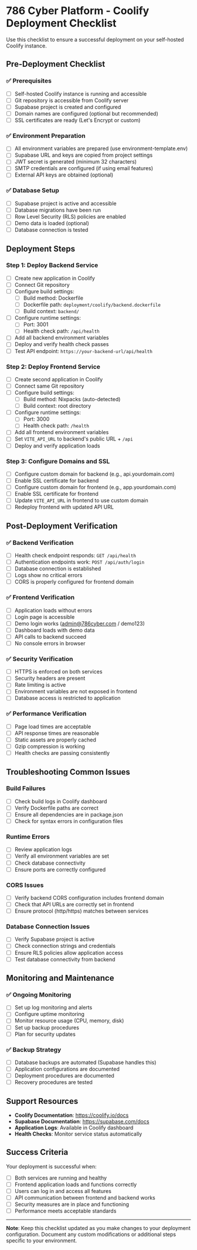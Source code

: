 # 786 Cyber Platform - Coolify Deployment Checklist

Use this checklist to ensure a successful deployment on your self-hosted Coolify instance.

## Pre-Deployment Checklist

### ✅ Prerequisites
- [ ] Self-hosted Coolify instance is running and accessible
- [ ] Git repository is accessible from Coolify server
- [ ] Supabase project is created and configured
- [ ] Domain names are configured (optional but recommended)
- [ ] SSL certificates are ready (Let's Encrypt or custom)

### ✅ Environment Preparation
- [ ] All environment variables are prepared (use environment-template.env)
- [ ] Supabase URL and keys are copied from project settings
- [ ] JWT secret is generated (minimum 32 characters)
- [ ] SMTP credentials are configured (if using email features)
- [ ] External API keys are obtained (optional)

### ✅ Database Setup
- [ ] Supabase project is active and accessible
- [ ] Database migrations have been run
- [ ] Row Level Security (RLS) policies are enabled
- [ ] Demo data is loaded (optional)
- [ ] Database connection is tested

## Deployment Steps

### Step 1: Deploy Backend Service
- [ ] Create new application in Coolify
- [ ] Connect Git repository
- [ ] Configure build settings:
  - [ ] Build method: Dockerfile
  - [ ] Dockerfile path: `deployment/coolify/backend.dockerfile`
  - [ ] Build context: `backend/`
- [ ] Configure runtime settings:
  - [ ] Port: 3001
  - [ ] Health check path: `/api/health`
- [ ] Add all backend environment variables
- [ ] Deploy and verify health check passes
- [ ] Test API endpoint: `https://your-backend-url/api/health`

### Step 2: Deploy Frontend Service
- [ ] Create second application in Coolify
- [ ] Connect same Git repository
- [ ] Configure build settings:
  - [ ] Build method: Nixpacks (auto-detected)
  - [ ] Build context: root directory
- [ ] Configure runtime settings:
  - [ ] Port: 3000
  - [ ] Health check path: `/health`
- [ ] Add all frontend environment variables
- [ ] Set `VITE_API_URL` to backend's public URL + `/api`
- [ ] Deploy and verify application loads

### Step 3: Configure Domains and SSL
- [ ] Configure custom domain for backend (e.g., api.yourdomain.com)
- [ ] Enable SSL certificate for backend
- [ ] Configure custom domain for frontend (e.g., app.yourdomain.com)
- [ ] Enable SSL certificate for frontend
- [ ] Update `VITE_API_URL` in frontend to use custom domain
- [ ] Redeploy frontend with updated API URL

## Post-Deployment Verification

### ✅ Backend Verification
- [ ] Health check endpoint responds: `GET /api/health`
- [ ] Authentication endpoints work: `POST /api/auth/login`
- [ ] Database connection is established
- [ ] Logs show no critical errors
- [ ] CORS is properly configured for frontend domain

### ✅ Frontend Verification
- [ ] Application loads without errors
- [ ] Login page is accessible
- [ ] Demo login works (admin@786cyber.com / demo123)
- [ ] Dashboard loads with demo data
- [ ] API calls to backend succeed
- [ ] No console errors in browser

### ✅ Security Verification
- [ ] HTTPS is enforced on both services
- [ ] Security headers are present
- [ ] Rate limiting is active
- [ ] Environment variables are not exposed in frontend
- [ ] Database access is restricted to application

### ✅ Performance Verification
- [ ] Page load times are acceptable
- [ ] API response times are reasonable
- [ ] Static assets are properly cached
- [ ] Gzip compression is working
- [ ] Health checks are passing consistently

## Troubleshooting Common Issues

### Build Failures
- [ ] Check build logs in Coolify dashboard
- [ ] Verify Dockerfile paths are correct
- [ ] Ensure all dependencies are in package.json
- [ ] Check for syntax errors in configuration files

### Runtime Errors
- [ ] Review application logs
- [ ] Verify all environment variables are set
- [ ] Check database connectivity
- [ ] Ensure ports are correctly configured

### CORS Issues
- [ ] Verify backend CORS configuration includes frontend domain
- [ ] Check that API URLs are correctly set in frontend
- [ ] Ensure protocol (http/https) matches between services

### Database Connection Issues
- [ ] Verify Supabase project is active
- [ ] Check connection strings and credentials
- [ ] Ensure RLS policies allow application access
- [ ] Test database connectivity from backend

## Monitoring and Maintenance

### ✅ Ongoing Monitoring
- [ ] Set up log monitoring and alerts
- [ ] Configure uptime monitoring
- [ ] Monitor resource usage (CPU, memory, disk)
- [ ] Set up backup procedures
- [ ] Plan for security updates

### ✅ Backup Strategy
- [ ] Database backups are automated (Supabase handles this)
- [ ] Application configurations are documented
- [ ] Deployment procedures are documented
- [ ] Recovery procedures are tested

## Support Resources

- **Coolify Documentation**: https://coolify.io/docs
- **Supabase Documentation**: https://supabase.com/docs
- **Application Logs**: Available in Coolify dashboard
- **Health Checks**: Monitor service status automatically

## Success Criteria

Your deployment is successful when:
- [ ] Both services are running and healthy
- [ ] Frontend application loads and functions correctly
- [ ] Users can log in and access all features
- [ ] API communication between frontend and backend works
- [ ] Security measures are in place and functioning
- [ ] Performance meets acceptable standards

---

**Note**: Keep this checklist updated as you make changes to your deployment configuration. Document any custom modifications or additional steps specific to your environment.